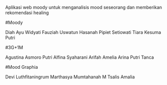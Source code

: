 Aplikasi web moody untuk menganalisis mood seseorang dan memberikan rekomendasi healing

#Moody

Diah Ayu Widyati
Fauziah Uswatun Hasanah
Pipiet Setiowati
Tiara Kesuma Putri

#3G+1M

Agustina Asmoro Putri
Alfina Syaharani
Arifah Amelia
Arina Putri Tanca

#Mood Graphia

Devi Luthfitaningrum
Marthasya Mumtahanah M
Tsalis Amalia

